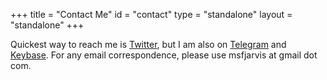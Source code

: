 +++
title = "Contact Me"
id = "contact"
type = "standalone"
layout = "standalone"
+++

Quickest way to reach me is [Twitter](https://twitter.com/MSF_Jarvis), but I am also on [Telegram](https://t.me/msfjarvis) and [Keybase](https://keybase.io/msf_jarvis). For any email correspondence, please use msfjarvis at gmail dot com.

